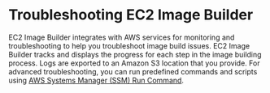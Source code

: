 # Troubleshooting EC2 Image Builder<a name="image-builder-troubleshooting"></a>

EC2 Image Builder integrates with AWS services for monitoring and troubleshooting to help you troubleshoot image build issues\. EC2 Image Builder tracks and displays the progress for each step in the image building process\. Logs are exported to an Amazon S3 location that you provide\. For advanced troubleshooting, you can run predefined commands and scripts using [AWS Systems Manager \(SSM\) Run Command](https://docs.aws.amazon.com/systems-manager/latest/userguide/execute-remote-commands.html)\.
